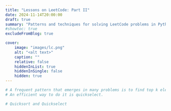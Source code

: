```yaml
---
title: "Lessons on LeetCode: Part II"
date: 2024-11-14T20:00:00
draft: true
summary: "Patterns and techniques for solving LeetCode problems in Python"
#showtoc: true
excludeFromBlog: true

cover:
    image: "images/lc.png"
    alt: "<alt text>"
    caption: "" 
    relative: false 
    hiddenInList: true
    hiddenInSingle: false
    hidden: true
---
```

```python
# A frequent pattern that emerges in many problems is to find top k elements. 
# An efficient way to do it is quickselect. 

```

```python
# Quicksort and Quickselect
```
